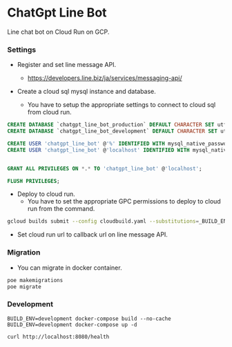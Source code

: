 # ChatGpt Line Bot

Line chat bot on Cloud Run on GCP.

### Settings

- Register and set line message API.
    - https://developers.line.biz/ja/services/messaging-api/

- Create a cloud sql mysql instance and database.
  - You have to setup the appropriate settings to connect to cloud sql from cloud run.

```sql
CREATE DATABASE `chatgpt_line_bot_production` DEFAULT CHARACTER SET utf8mb4 COLLATE utf8mb4_bin;
CREATE DATABASE `chatgpt_line_bot_development` DEFAULT CHARACTER SET utf8mb4 COLLATE utf8mb4_bin;

CREATE USER 'chatgpt_line_bot' @'%' IDENTIFIED WITH mysql_native_password BY 'xxx';
CREATE USER 'chatgpt_line_bot' @'localhost' IDENTIFIED WITH mysql_native_password BY 'xxx';


GRANT ALL PRIVILEGES ON *.* TO 'chatgpt_line_bot' @'localhost';

FLUSH PRIVILEGES;
```

- Deploy to cloud run.
  - You have to set the appropriate GPC permissions to deploy to cloud run from the command.


```sh
gcloud builds submit --config cloudbuild.yaml --substitutions=_BUILD_ENV=production
```

- Set cloud run url to callback url on line message API.

### Migration

- You can migrate in docker container.

```sh
poe makemigrations
poe migrate
```

### Development

```
BUILD_ENV=development docker-compose build --no-cache
BUILD_ENV=development docker-compose up -d

curl http://localhost:8080/health
```
